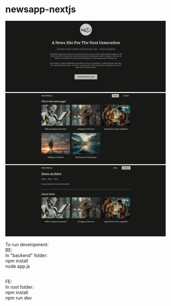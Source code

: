 # newsapp-nextjs

![alt text](image-2.png)
![alt text](image-3.png)
![alt text](image-4.png)

To run development:<br>
BE:<br>
In "backend" folder: <br>
npm install<br>
node app.js<br><br>

FE:<br>
In root folder: <br>
npm install <br>
npm run dev
